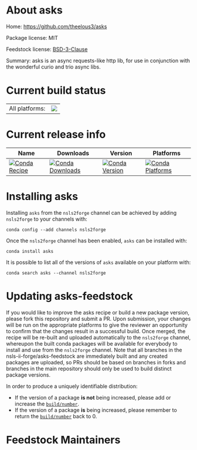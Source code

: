 About asks
==========

Home: https://github.com/theelous3/asks

Package license: MIT

Feedstock license: [BSD-3-Clause](https://github.com/nsls-ii-forge/asks-feedstock/blob/master/LICENSE.txt)

Summary: asks is an async requests-like http lib, for use in conjunction with the wonderful curio and trio async libs.

Current build status
====================


<table><tr><td>All platforms:</td>
    <td>
      <a href="https://dev.azure.com/nsls2forge/nsls2forge/_build/latest?definitionId=27&branchName=master">
        <img src="https://dev.azure.com/nsls2forge/nsls2forge/_apis/build/status/asks-feedstock?branchName=master">
      </a>
    </td>
  </tr>
</table>

Current release info
====================

| Name | Downloads | Version | Platforms |
| --- | --- | --- | --- |
| [![Conda Recipe](https://img.shields.io/badge/recipe-asks-green.svg)](https://anaconda.org/nsls2forge/asks) | [![Conda Downloads](https://img.shields.io/conda/dn/nsls2forge/asks.svg)](https://anaconda.org/nsls2forge/asks) | [![Conda Version](https://img.shields.io/conda/vn/nsls2forge/asks.svg)](https://anaconda.org/nsls2forge/asks) | [![Conda Platforms](https://img.shields.io/conda/pn/nsls2forge/asks.svg)](https://anaconda.org/nsls2forge/asks) |

Installing asks
===============

Installing `asks` from the `nsls2forge` channel can be achieved by adding `nsls2forge` to your channels with:

```
conda config --add channels nsls2forge
```

Once the `nsls2forge` channel has been enabled, `asks` can be installed with:

```
conda install asks
```

It is possible to list all of the versions of `asks` available on your platform with:

```
conda search asks --channel nsls2forge
```




Updating asks-feedstock
=======================

If you would like to improve the asks recipe or build a new
package version, please fork this repository and submit a PR. Upon submission,
your changes will be run on the appropriate platforms to give the reviewer an
opportunity to confirm that the changes result in a successful build. Once
merged, the recipe will be re-built and uploaded automatically to the
`nsls2forge` channel, whereupon the built conda packages will be available for
everybody to install and use from the `nsls2forge` channel.
Note that all branches in the nsls-ii-forge/asks-feedstock are
immediately built and any created packages are uploaded, so PRs should be based
on branches in forks and branches in the main repository should only be used to
build distinct package versions.

In order to produce a uniquely identifiable distribution:
 * If the version of a package **is not** being increased, please add or increase
   the [``build/number``](https://conda.io/docs/user-guide/tasks/build-packages/define-metadata.html#build-number-and-string).
 * If the version of a package **is** being increased, please remember to return
   the [``build/number``](https://conda.io/docs/user-guide/tasks/build-packages/define-metadata.html#build-number-and-string)
   back to 0.

Feedstock Maintainers
=====================


